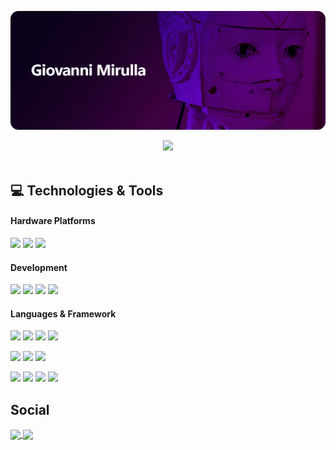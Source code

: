 [![Header](banner.png "Header")](https://instagram.com/giovannimirulla)
<div align="center"><img src="https://github-readme-stats.vercel.app/api?username=giovannimirulla&bg_color=30,EEC744,E44587&title_color=fff&text_color=fff&show_icons=true&icon_color=fff&hide_border=true&border_radius=15&count_private=true"/></div>
</br>

## 💻 Technologies & Tools
#### Hardware Platforms
![](https://img.shields.io/badge/Arduino%20-%2300979D.svg?&style=for-the-badge&logo=arduino&logoColor=white&style=flat)
![](https://img.shields.io/badge/ST%20Nucleo%20-%2303234B.svg?&style=for-the-badge&logo=stmicroelectronics&logoColor=white&style=flat)
![](https://img.shields.io/badge/Raspberry%20Pi%20-%23C51A4A.svg?&style=for-the-badge&logo=raspberry-pi&logoColor=white&style=flat)

#### Development

![](https://img.shields.io/badge/Visual%20Studio%20Code%20-%23007ACC.svg?&style=for-the-badge&logo=visual-studio-code&logoColor=white&style=flat)
![](https://img.shields.io/badge/XCode%20-%231575F9.svg?&style=for-the-badge&logo=xcode&logoColor=white&style=flat)
![](https://img.shields.io/badge/Eclipse%20IDE%20-%232C2255.svg?&style=for-the-badge&logo=eclipse-ide&logoColor=white&style=flat)
![](https://img.shields.io/badge/Spark%20AR%20-%23FF5C83.svg?&style=for-the-badge&logo=spark-ar&logoColor=white&style=flat)


#### Languages & Framework

![](https://img.shields.io/badge/HTML5%20-%23E34F26.svg?&style=for-the-badge&logo=html5&logoColor=white&style=flat)
![](https://img.shields.io/badge/CSS3%20-%231572B6.svg?&style=for-the-badge&logo=css3&logoColor=white&style=flat)
![](https://img.shields.io/badge/PHP%20-%23777BB4.svg?&style=for-the-badge&logo=php&logoColor=white&style=flat)
![](https://img.shields.io/badge/Javascript%20-%23F7DF1E.svg?&style=for-the-badge&logo=javascript&logoColor=3c3c3c&style=flat)


![](https://img.shields.io/badge/React%20Native%20-%2361DAFB.svg?&style=for-the-badge&logo=react&logoColor=3c3c3c&style=flat)
![](https://img.shields.io/badge/Swift%20-%23FA7343.svg?&style=for-the-badge&logo=swift&logoColor=white&style=flat)
![](https://img.shields.io/badge/Objective--C%20-%23000.svg?&style=for-the-badge&logo=apple&logoColor=white&style=flat)


![](https://img.shields.io/badge/Python%20-%233776AB.svg?&style=for-the-badge&logo=python&logoColor=white&style=flat)
![](https://img.shields.io/badge/Java%20-%23007396.svg?&style=for-the-badge&logo=java&logoColor=white&style=flat)
 ![](https://img.shields.io/badge/Node.js%20-%23339933.svg?&style=for-the-badge&logo=node.js&logoColor=white&style=flat)
 ![](https://img.shields.io/badge/C%2B%2B%20-%2300599C.svg?&style=for-the-badge&logo=C%2B%2B&logoColor=white&style=flat)


## Social
<a href="https://www.linkedin.com/in/giovannimirulla/">
  <img align="center" src="https://img.shields.io/badge/Linkedin%20-%230A66C2.svg?&style=for-the-badge&logo=Linkedin&logoColor=white&style=flat" />
</a>
<a href="https://instagram.com/giovannimirulla">
  <img align="center" src="https://img.shields.io/badge/Instagram%20-%23E4405F.svg?&style=for-the-badge&logo=Instagram&logoColor=white&style=flat" />
</a>

